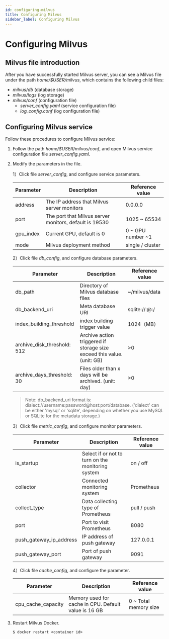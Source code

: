 ```yaml
---
id: configuring-milvus
title: Configuring Milvus
sidebar_label: Configuring Milvus
---
```


# Configuring Milvus


## Milvus file introduction
After you have successfully started Milvus server, you can see a Milvus file under the path *home/$USER/milvus*, which contains the following child files:

- *milvus/db* (database storage)
- *milvus/logs* (log storage)
- *milvus/conf* (configuration file)
    - *server_config.yaml* (service configuration file)
    - *log_config.conf* (log configuration file)

## Configuring Milvus service

Follow these procedures to configure Milvus service:

1. Follow the path *home/$USER/milvus/conf*, and open Milvus service configuration file *server_config.yaml*.

2. Modify the parameters in the file.

   1）Click file *server_config*, and configure service parameters.
   
     | Parameter            | Description                          | Reference value           |
     |----------------|-----------------------------------|-------------------|
     | address        | The IP address that Milvus server monitors      | 0.0.0.0           |
     | port           | The port that Milvus server monitors, default is 19530 | 1025 ~ 65534 |            
     | gpu_index      | Current GPU, default is 0          | 0 ~ GPU number ~1                |
     | mode           | Milvus deployment method                    | single / cluster |            
                                                                                                                     
   2）Click file *db_config*, and configure database parameters.
   
     | Parameter               | Description                            | Reference value    |
     |-------------------|-------------------------------------|----------|
     | db_path           | Directory of Milvus database files            |    ~/milvus/data    |
     | db_backend_uri    | Meta database URI                         |sqlite://:@:/ |
     | index_building_threshold | index building trigger value       |  1024（MB）  |
     | archive_disk_threshold: 512 | Archive action triggered if storage size exceed this value. (unit: GB)| >0 |
     | archive_days_threshold: 30 | Files older than x days will be archived. (unit: day)|  >0  |
     
   > Note: db_backend_uri format is: dialect://username:password@host:port/database. ('dialect' can be either 'mysql' or 'sqlite', depending on whether you use MySQL or SQLite for the metadata storage.)
   
   3）Click file *metric_config*, and configure monitor parameters.
   
     |Parameter               |  Description                             | Reference value     |
     |-------------------|-------------------------------------|----------|
     | is_startup        | Select if or not to turn on the monitoring system          | on / off |
     | collector         | Connected monitoring system               | Prometheus             |
     | collect_type      | Data collecting type of Prometheus     |   pull / push          |
     | port              | Port to visit Prometheus       | 8080                   |
     | push_gateway_ip_address | IP address of push gateway   | 127.0.0.1             |
     | push_gateway_port       | Port of push gateway   |  9091                 |

   4）Click file *cache_config*, and configure the parameter.
   
     |  Parameter                | Description                             | Reference value     |
     |-------------------|-------------------------------------|----------|
     | cpu_cache_capacity | Memory used for cache in CPU. Default value is 16 GB       |  0 ~ Total memory size |

3. Restart Milvus Docker.

   ```
   $ docker restart <container id>
   ```

